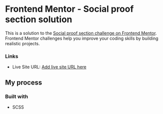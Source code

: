 # Frontend Mentor - Social proof section solution

This is a solution to the [Social proof section challenge on Frontend Mentor](https://www.frontendmentor.io/challenges/social-proof-section-6e0qTv_bA). Frontend Mentor challenges help you improve your coding skills by building realistic projects.

### Links

- Live Site URL: [Add live site URL here](https://64d23f2a921ef20ab18e83cb--majestic-blini-96ea03.netlify.app/)

## My process

### Built with

- SCSS
